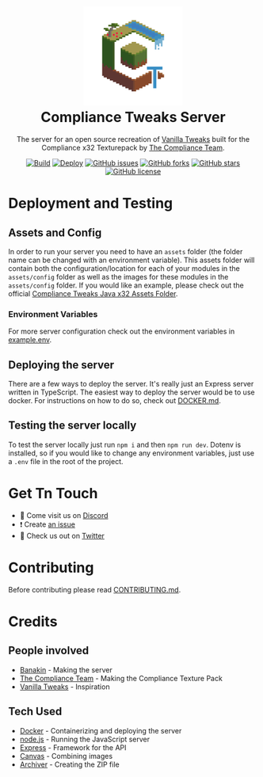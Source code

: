 [discord]:https://discord.gg/kBMEmDD
[twitter]:https://twitter.com/Compliance32x
[wiki]:https://github.com/Compliance-Resource-Pack/ComplianceTweaksServer/wiki

<h1 align="center">
    <br>
    <a href="https://compliancepack.net/tweaks"><img src="logo.png" alt="Compliance Tweaks" width="200"></a>
    <br>
    Compliance Tweaks Server
    <br>
</h1>

<p align="center">The server for an open source recreation of <a href="https://vanillatweaks.net/picker/resource-packs/">Vanilla Tweaks</a> built for the Compliance x32 Texturepack by <a href="https://compliancepack.net/">The Compliance Team</a>.</p>

<p align="center">
    <a href="https://github.com/Compliance-Resource-Pack/ComplianceTweaksServer/actions"><img alt="Build" src="https://github.com/Compliance-Resource-Pack/ComplianceTweaksServer/workflows/Build/badge.svg"></a>
    <a href="https://github.com/Compliance-Resource-Pack/ComplianceTweaksServer/actions"><img alt="Deploy" src="https://github.com/Compliance-Resource-Pack/ComplianceTweaksServer/workflows/Deploy/badge.svg"></a>
    <a href="https://github.com/Compliance-Resource-Pack/ComplianceTweaksServer/issues"><img alt="GitHub issues" src="https://img.shields.io/github/issues/Compliance-Resource-Pack/ComplianceTweaksServer"></a>
    <a href="https://github.com/Compliance-Resource-Pack/ComplianceTweaksServer/network"><img alt="GitHub forks" src="https://img.shields.io/github/forks/Compliance-Resource-Pack/ComplianceTweaksServer"></a>
    <a href="https://github.com/Compliance-Resource-Pack/ComplianceTweaksServer/stargazers"><img alt="GitHub stars" src="https://img.shields.io/github/stars/Compliance-Resource-Pack/ComplianceTweaksServer"></a>
    <a href="https://github.com/Compliance-Resource-Pack/ComplianceTweaksServer/blob/main/LICENSE"><img alt="GitHub license" src="https://img.shields.io/github/license/Compliance-Resource-Pack/ComplianceTweaksServer"></a>
</p>

# Deployment and Testing
## Assets and Config
In order to run your server you need to have an `assets` folder (the folder name can be changed with an environment variable). This assets folder will contain both the configuration/location for each of your modules in the `assets/config` folder as well as the images for these modules in the `assets/config` folder. If you would like an example, please check out the official [Compliance Tweaks Java x32 Assets Folder](https://github.com/Compliance-Resource-Pack/ComplianceTweaks-Java-x32).

### Environment Variables
For more server configuration check out the environment variables in [example.env](example.env).

## Deploying the server
There are a few ways to deploy the server. It's really just an Express server written in TypeScript. The easiest way to deploy the server would be to use docker. For instructions on how to do so, check out [DOCKER.md](DOCKER.md).

## Testing the server locally
To test the server locally just run `npm i` and then `npm run dev`. Dotenv is installed, so if you would like to change any environment variables, just use a `.env` file in the root of the project.

# Get Tn Touch
- 💬 Come visit us on [Discord][discord]
- ❗️ Create [an issue](https://github.com/Compliance-Resource-Pack/ComplianceTweaksServer/issues/new)
- 🦜 Check us out on [Twitter][twitter]

# Contributing
Before contributing please read [CONTRIBUTING.md](CONTRIBUTING.md).

# Credits
## People involved
- [Banakin](https://banakin.dev/) - Making the server
- [The Compliance Team](https://compliancepack.net/) - Making the Compliance Texture Pack
- [Vanilla Tweaks](https://vanillatweaks.net/picker/resource-packs/) - Inspiration

## Tech Used
- [Docker](https://www.docker.com/) - Containerizing and deploying the server
- [node.js](https://nodejs.org/) - Running the JavaScript server
- [Express](https://expressjs.com/) - Framework for the API
- [Canvas](https://github.com/Automattic/node-canvas) - Combining images
- [Archiver](https://github.com/archiverjs/node-archiver) - Creating the ZIP file